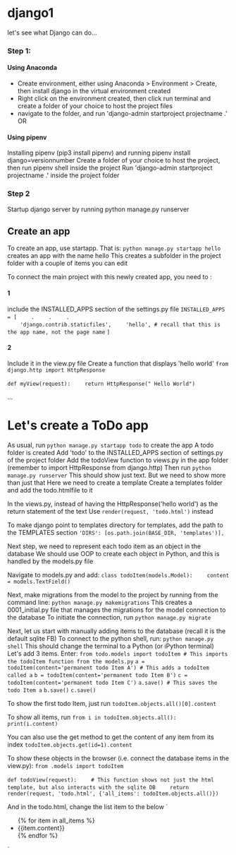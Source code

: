 # django1
let's see what Django can do...

### Step 1:
#### Using Anaconda
- Create environment, either using Anaconda > Environment > Create, then install django in the virtual environment created
- Right click on the environment created, then click run terminal and create a folder of your choice to host the project files
- navigate to the folder, and run 'django-admin startproject projectname .'
OR 
#### Using pipenv
Installing pipenv (pip3 install pipenv) and running pipenv install django=versionnumber
Create a folder of your choice to host the project, then run pipenv shell inside the project
Run 'django-admin startproject projectname .' inside the project folder

### Step 2
Startup django server by running
    python manage.py runserver

## Create an app
To create an app, use startapp. That is:
`python manage.py startapp hello`
creates an app with the name hello
This creates a subfolder in the project folder with a couple of items you can edit

To connect the main project with this newly created app, you need to :
#### 1
include the INSTALLED_APPS section of the settings.py file
`INSTALLED_APPS = [`
`    .`
`    .`
`    .`    
`    'django.contrib.staticfiles',`
`    'hello', # recall that this is the app name, not the page name`
`]`

#### 2
Include it in the view.py file
Create a function that displays 'hello world'
`from django.http import HttpResponse`

`def myView(request):`
`    return HttpResponse(" Hello World")`

...
# Let's create a ToDo app
As usual, run `python manage.py startapp todo` to create the app
A todo folder is created
Add 'todo' to the INSTALLED_APPS section of settings.py of the project folder
Add the todoView function to views.py in the app folder (remember to import HttpResponse from django.http)
Then run `python manage.py runserver`
This should show just text. But we need to show more than just that
Here we need to create a template
Create a templates folder and add the todo.htmlfile to it

In the views.py, instead of having the HttpResponse('hello world') as the return statement of the text
Use `render(request, 'todo.html')` instead

To make django point to templates directory for templates, add the path to the TEMPLATES section
`'DIRS': [os.path.join(BASE_DIR, 'templates')],`

Next step, we need to represent each todo item as an object in the database
We should use OOP to create each object in Python, and this is handled by the models.py file

Navigate to models.py and add:
`class todoItem(models.Model):`
`    content = models.TextField()`

Next, make migrations from the model to the project by running from the command line:
`python manage.py makemigrations`
This creates a 0001_initial.py file that manages the migrations for the model connection to the database
To initiate the connection, run
`python manage.py migrate`

Next, let us start with manually adding items to the database (recall it is the default sqlite FB)
To connect to the python shell, run:
`python manage.py shell`
This should change the terminal to a Python (or iPython terminal)
Let's add 3 items. Enter:
`from todo.models import todoItem # This imports the todoItem function from the models.py`
`a = todoItem(content='permanent todo Item A') # This adds a todoItem called a`
`b = todoItem(content='permanent todo Item B')`
`c = todoItem(content='permanent todo Item C')`
`a.save() # This saves the todo Item a`
`b.save()`
`c.save()`

To show the first todo Item, just run
`todoItem.objects.all()[0].content`

To show all items, run
`from i in todoItem.objects.all():`
`   print(i.content)`

You can also use the get method to get the content of any item from its index
`todoItem.objects.get(id=1).content`

To show these objects in the browser (i.e. connect the database items in the view.py):
`from .models import todoItem`

`def todoView(request):`
`    # This function shows not just the html template, but also interacts with the sqlite DB`
`    return render(request, 'todo.html', {'all_items': todoItem.objects.all()})`

And in the todo.html, change the list item to the below
`<ul>
    {% for item in all_items %}
        <li>{{item.content}}</li>
    {% endfor %}
</ul>`